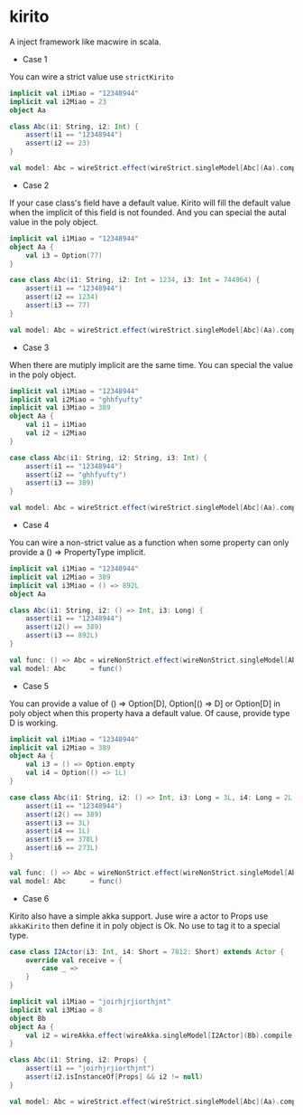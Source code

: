 # kirito
A inject framework like macwire in scala.

- Case 1

You can wire a strict value use `strictKirito`

```scala
implicit val i1Miao = "12348944"
implicit val i2Miao = 23
object Aa

class Abc(i1: String, i2: Int) {
    assert(i1 == "12348944")
    assert(i2 == 23)
}

val model: Abc = wireStrict.effect(wireStrict.singleModel[Abc](Aa).compile).model
```

- Case 2

If your case class's field have a default value.
Kirito will fill the default value when the implicit of this field is not founded.
And you can special the autal value in the poly object.

```scala
implicit val i1Miao = "12348944"
object Aa {
    val i3 = Option(77)
}

case class Abc(i1: String, i2: Int = 1234, i3: Int = 744964) {
    assert(i1 == "12348944")
    assert(i2 == 1234)
    assert(i3 == 77)
}

val model: Abc = wireStrict.effect(wireStrict.singleModel[Abc](Aa).compile).model
```

- Case 3

When there are mutiply implicit are the same time.
You can special the value in the poly object.

```scala
implicit val i1Miao = "12348944"
implicit val i2Miao = "ghhfyufty"
implicit val i3Miao = 389
object Aa {
    val i1 = i1Miao
    val i2 = i2Miao
}

case class Abc(i1: String, i2: String, i3: Int) {
    assert(i1 == "12348944")
    assert(i2 == "ghhfyufty")
    assert(i3 == 389)
}

val model: Abc = wireStrict.effect(wireStrict.singleModel[Abc](Aa).compile).model
```

- Case 4

You can wire a non-strict value as a function when some property
can only provide a () => PropertyType implicit.

```scala
implicit val i1Miao = "12348944"
implicit val i2Miao = 389
implicit val i3Miao = () => 892L
object Aa

class Abc(i1: String, i2: () => Int, i3: Long) {
    assert(i1 == "12348944")
    assert(i2() == 389)
    assert(i3 == 892L)
}

val func: () => Abc = wireNonStrict.effect(wireNonStrict.singleModel[Abc](Aa).compile).model
val model: Abc      = func()
```

- Case 5

You can provide a value of () => Option[D], Option[() => D] or Option[D]
in poly object when this property hava a default value.
Of cause, provide type D is working.

```scala
implicit val i1Miao = "12348944"
implicit val i2Miao = 389
object Aa {
    val i3 = () => Option.empty
    val i4 = Option(() => 1L)
}

case class Abc(i1: String, i2: () => Int, i3: Long = 3L, i4: Long = 2L, i5: Long = 378L, i6: Long = 273L) {
    assert(i1 == "12348944")
    assert(i2() == 389)
    assert(i3 == 3L)
    assert(i4 == 1L)
    assert(i5 == 378L)
    assert(i6 == 273L)
}

val func: () => Abc = wireNonStrict.effect(wireNonStrict.singleModel[Abc](Aa).compile).model
val model: Abc      = func()
```

- Case 6

Kirito also have a simple akka support.
Juse wire a actor to Props use `akkaKirito` then define it in poly object is Ok.
No use to tag it to a special type.

```scala
case class I2Actor(i3: Int, i4: Short = 7812: Short) extends Actor {
    override val receive = {
        case _ =>
    }
}

implicit val i1Miao = "joirhjrjiorthjnt"
implicit val i3Miao = 8
object Bb
object Aa {
    val i2 = wireAkka.effect(wireAkka.singleModel[I2Actor](Bb).compile).model
}

class Abc(i1: String, i2: Props) {
    assert(i1 == "joirhjrjiorthjnt")
    assert(i2.isInstanceOf[Props] && i2 != null)
}

val model: Abc = wireStrict.effect(wireStrict.singleModel[Abc](Aa).compile).model
```
